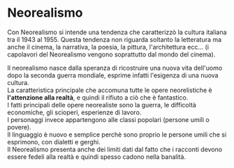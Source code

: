 # Neorealismo

Con Neorealismo si intende una tendenza che caratterizzò la cultura italiana tra il 1943 al 1955. Questa tendenza non riguarda soltanto la letteratura ma anche il cinema, la narrativa, la poesia, la pittura, l'architettura ecc... (i capolavori del Neorealismo vengono soprattutto dal mondo del cinema).

Il neorealismo nasce dalla speranza di ricostruire una nuova vita dell'uomo dopo la seconda guerra mondiale, esprime infatti l'esigenza di una nuova cultura. \
La caratteristica principale che accomuna tutte le opere neorelistiche è **l'attenzione alla realtà**, e quindi il rifiuto a ciò che è fantastico. \
I fatti principali delle opere neorealiste sono la guerra, le difficoltà economiche, gli scioperi, esperienze di lavoro. \
I personaggi invece appartengono alle classi popolari (persone umili o povere). \
Il linguaggio è nuovo e semplice perchè sono proprio le persone umili che si esprimono, con dialetti e gerghi. \
Il Neorealismo presenta anche dei limiti dati dal fatto che i racconti devono essere fedeli alla realtà e quindi spesso cadono nella banalità.
